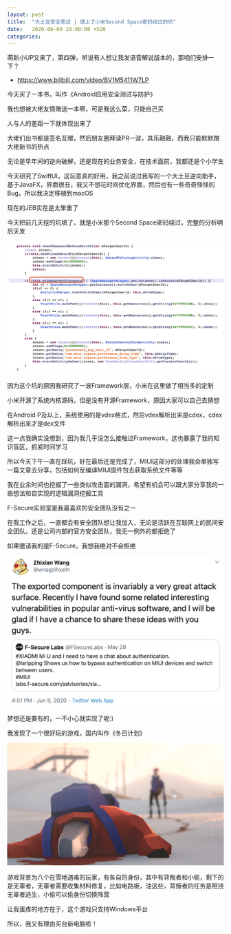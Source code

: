 ```yaml
---
layout: post
title:  "大土豆安全笔记 | 填上了小米Second Space密码绕过的坑"
date:   2020-06-09 18:00:00 +520
categories: 
---
```


萌新小UP又来了，第四弹，听说有人想让我发语音解说版本的，那咱们安排一下？
- https://www.bilibili.com/video/BV1M5411W7LP

今天买了一本书，叫作《Android应用安全测试与防护》

我也想被大佬友情赠送一本啊，可是我这么菜，只能自己买

人与人的差距一下就体现出来了

大佬们出书都是签名互赠，然后朋友圈拜读PR一波，其乐融融，而我只能默默蹭大佬新书的热点

无论是早年间的逆向破解，还是现在的业务安全，在技术面前，我都还是个小学生

今天研究了SwiftUI，这玩意真的好用，我之前说过我写的一个大土豆逆向助手，基于JavaFX，界面很丑，我又不想花时间优化界面，然后也有一些奇奇怪怪的Bug，所以我决定移植到macOS

现在的JEB实在是太笨重了

今天把前几天挖的坑填了，就是小米那个Second Space密码绕过，完整的分析明后天发

![IMAGE](/assets/resources/A40B67888D0A9F50B20887A23A0C4E76.jpg)

因为这个坑的原因我研究了一波Framework层，小米在这里做了相当多的定制

小米开源了系统内核源码，但是没有开源Framework，原因大家可以自己去猜想

在Android P及以上，系统使用的是vdex格式，然后vdex解析出来是cdex，cdex解析出来才是dex文件

这一点我确实没想到，因为我几乎没怎么接触过Framework，这也暴露了我的知识盲区，抓紧时间学习

所以今天下午一直在踩坑，好在最后还是完成了，MIUI这部分的处理我会单独写一篇文章去分享，包括如何反编译MIUI固件包去获取系统文件等等

我在业余时间也挖掘了一些类似攻击面的漏洞，希望有机会可以跟大家分享我的一些想法和自实现的逻辑漏洞挖掘工具

F-Secure实验室是我最喜欢的安全团队没有之一

在我工作之后，一直都会有安全团队想让我加入，无论是活跃在互联网上的民间安全团队，还是公司内部的官方安全团队，我无一例外的都拒绝了

如果邀请我的是F-Secure，我想我绝对不会拒绝

![IMAGE](/assets/resources/4FAAD2C531741B9DE8CFEF07EA56D030.jpg)

梦想还是要有的，一不小心就实现了呢:)

我发现了一个很好玩的游戏，国内叫作《冬日计划》

![IMAGE](/assets/resources/176A7791894575503756A37158D18802.jpg)

游戏背景为八个在雪地遇难的玩家，有各自的身份，其中有背叛者和小偷，剩下的是无辜者，无辜者需要收集材料修复，比如电路板，油这些，背叛者的任务是阻挠无辜者逃生，小偷可以偷身份切换阵营

让我蛋疼的地方在于，这个游戏只支持Windows平台

所以，我又有理由买台新电脑啦！